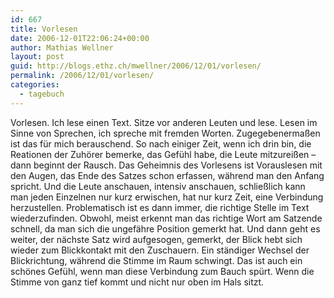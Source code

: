 ```yaml
---
id: 667
title: Vorlesen
date: 2006-12-01T22:06:24+00:00
author: Mathias Wellner
layout: post
guid: http://blogs.ethz.ch/mwellner/2006/12/01/vorlesen/
permalink: /2006/12/01/vorlesen/
categories:
  - tagebuch
---
```

Vorlesen. Ich lese einen Text. Sitze vor anderen Leuten und lese. Lesen im Sinne von Sprechen, ich spreche mit fremden Worten. Zugegebenermaßen ist das für mich berauschend. So nach einiger Zeit, wenn ich drin bin, die Reationen der Zuhörer bemerke, das Gefühl habe, die Leute mitzureißen &#8211; dann beginnt der Rausch. Das Geheimnis des Vorlesens ist Vorauslesen mit den Augen, das Ende des Satzes schon erfassen, während man den Anfang spricht. Und die Leute anschauen, intensiv anschauen, schließlich kann man jeden Einzelnen nur kurz erwischen, hat nur kurz Zeit, eine Verbindung herzustellen. Problematisch ist es dann immer, die richtige Stelle im Text wiederzufinden. Obwohl, meist erkennt man das richtige Wort am Satzende schnell, da man sich die ungefähre Position gemerkt hat. Und dann geht es weiter, der nächste Satz wird aufgesogen, gemerkt, der Blick hebt sich wieder zum Blickkontakt mit den Zuschauern. Ein ständiger Wechsel der Blickrichtung, während die Stimme im Raum schwingt. Das ist auch ein schönes Gefühl, wenn man diese Verbindung zum Bauch spürt. Wenn die Stimme von ganz tief kommt und nicht nur oben im Hals sitzt.